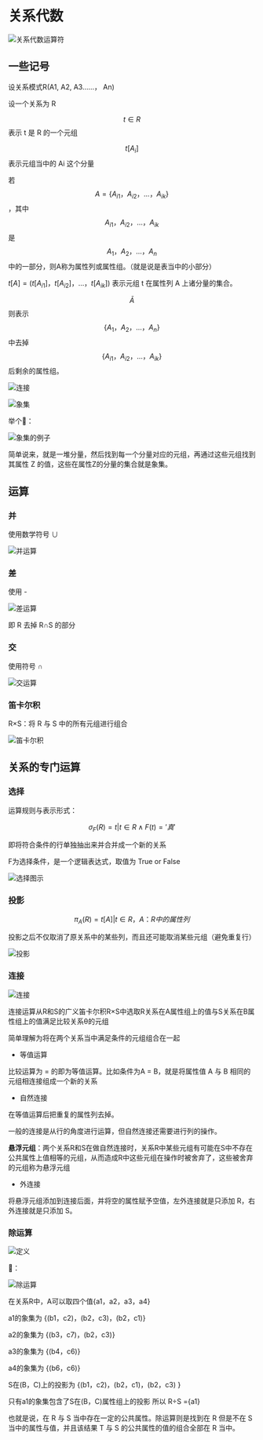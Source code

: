 # 关系代数

![关系代数运算符](https://cdn.jsdelivr.net/gh/DavinciEvans/Imgs-bed@master/gallery/QQ截图20200313112015.png)

## 一些记号

设关系模式R(A1, A2, A3……， An)

设一个关系为 R

$$t \in R$$ 表示 t 是 R 的一个元组

$$t[A_i]$$ 表示元组当中的 Ai 这个分量

若 $$A=\{A_{i1}，A_{i2}，…，A_{ik}\}$$，其中 $$A_{i1}，A_{i2}，…，A_{ik}$$ 是 $$A_1，A_2，…，A_n$$ 中的一部分，则A称为属性列或属性组。（就是说是表当中的小部分）

 $t[A]=(t[A_{i1}]，t[A_{i2}]，…，t[A_{ik}])$ 表示元组 t 在属性列 A 上诸分量的集合。

$$\bar{A}$$ 则表示 $$\{A_1，A_2，…，A_n\}$$ 中去掉 $$\{A_{i1}，A_{i2}，…，A_{ik}\}$$ 后剩余的属性组。

![连接](https://cdn.jsdelivr.net/gh/DavinciEvans/Imgs-bed@master/gallery/QQ截图20200313114807.png)

![象集](https://cdn.jsdelivr.net/gh/DavinciEvans/Imgs-bed@master/gallery/QQ截图20200313115304.png)

举个🌰：

![象集的例子](https://cdn.jsdelivr.net/gh/DavinciEvans/Imgs-bed@master/gallery/QQ截图20200313115629.png)

简单说来，就是一堆分量，然后找到每一个分量对应的元组，再通过这些元组找到其属性 Z 的值，这些在属性Z的分量的集合就是象集。

## 运算

### 并

使用数学符号 ∪

![并运算](https://cdn.jsdelivr.net/gh/DavinciEvans/Imgs-bed@master/gallery/QQ截图20200313120410.png)

### 差

使用 -

![差运算](https://cdn.jsdelivr.net/gh/DavinciEvans/Imgs-bed@master/gallery/QQ截图20200313120501.png)

即 R 去掉 R∩S 的部分

### 交

使用符号 ∩

![交运算](https://cdn.jsdelivr.net/gh/DavinciEvans/Imgs-bed@master/gallery/QQ截图20200313120633.png)

### 笛卡尔积

R×S：将 R 与 S 中的所有元组进行组合

![笛卡尔积](https://cdn.jsdelivr.net/gh/DavinciEvans/Imgs-bed@master/gallery/QQ截图20200313121309.png)

## 关系的专门运算

### 选择
运算规则与表示形式：

$$σ_F(R) = {t|t\in R∧F(t)= '真'}$$

即将符合条件的行单独抽出来并合并成一个新的关系

F为选择条件，是一个逻辑表达式，取值为 True or False

![选择图示](https://cdn.jsdelivr.net/gh/DavinciEvans/Imgs-bed@master/gallery/QQ截图20200313131855.png)

### 投影

$$π_A(R) = { t[A] | t \in R }，A：R中的属性列$$

投影之后不仅取消了原关系中的某些列，而且还可能取消某些元组（避免重复行）

![投影](https://cdn.jsdelivr.net/gh/DavinciEvans/Imgs-bed@master/gallery/QQ截图20200313185701.png)

### 连接

![连接](https://cdn.jsdelivr.net/gh/DavinciEvans/Imgs-bed@master/gallery/QQ截图20200313191233.png)

连接运算从R和S的广义笛卡尔积R×S中选取R关系在A属性组上的值与S关系在B属性组上的值满足比较关系θ的元组

简单理解为将在两个关系当中满足条件的元组组合在一起

- 等值运算

比较运算为 = 的即为等值运算。比如条件为A = B，就是将属性值 A 与 B 相同的元组相连接组成一个新的关系

- 自然连接

在等值运算后把重复的属性列去掉。

一般的连接是从行的角度进行运算，但自然连接还需要进行列的操作。

**悬浮元组**：两个关系R和S在做自然连接时，关系R中某些元组有可能在S中不存在公共属性上值相等的元组，从而造成R中这些元组在操作时被舍弃了，这些被舍弃的元组称为悬浮元组

- 外连接

将悬浮元组添加到连接后面，并将空的属性赋予空值，左外连接就是只添加 R，右外连接就是只添加 S。

### 除运算

![定义](https://cdn.jsdelivr.net/gh/DavinciEvans/Imgs-bed@master/gallery/QQ截图20200313235046.png)

🌰：

![除运算](https://cdn.jsdelivr.net/gh/DavinciEvans/Imgs-bed@master/gallery/QQ截图20200313234934.png)

在关系R中，A可以取四个值{a1，a2，a3，a4}

a1的象集为 {(b1，c2)，(b2，c3)，(b2，c1)}

a2的象集为 {(b3，c7)，(b2，c3)}

a3的象集为 {(b4，c6)}

a4的象集为 {(b6，c6)}

S在(B，C)上的投影为
{(b1，c2)，(b2，c1)，(b2，c3) }

只有a1的象集包含了S在(B，C)属性组上的投影
所以 R÷S ={a1}

也就是说，在 R 与 S 当中存在一定的公共属性。除运算则是找到在 R 但是不在 S 当中的属性与值，并且该结果 T 与 S 的公共属性的值的组合全部在 R 当中。
